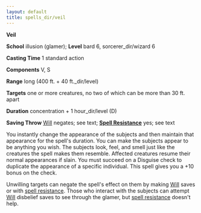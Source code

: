 ```yaml
---
layout: default
title: spells_dir/veil
---
```

 **Veil**

**School** illusion (glamer); **Level** bard 6, sorcerer_dir/wizard 6

**Casting Time** 1 standard action

**Components** V, S

**Range** long (400 ft. + 40 ft._dir/level)

**Targets** one or more creatures, no two of which can be more than 30 ft. apart

**Duration** concentration + 1 hour_dir/level (D)

**Saving Throw** [Will](../../combat#_will) negates; see text; **[Spell Resistance](../../glossary#_spell-resistance)** yes; see text

You instantly change the appearance of the subjects and then maintain that appearance for the spell's duration. You can make the subjects appear to be anything you wish. The subjects look, feel, and smell just like the creatures the spell makes them resemble. Affected creatures resume their normal appearances if slain. You must succeed on a Disguise check to duplicate the appearance of a specific individual. This spell gives you a +10 bonus on the check.

Unwilling targets can negate the spell's effect on them by making [Will](../../combat#_will) saves or with [spell resistance](../../glossary#_spell-resistance). Those who interact with the subjects can attempt [Will](../../combat#_will) disbelief saves to see through the glamer, but [spell resistance](../../glossary#_spell-resistance) doesn't help.

